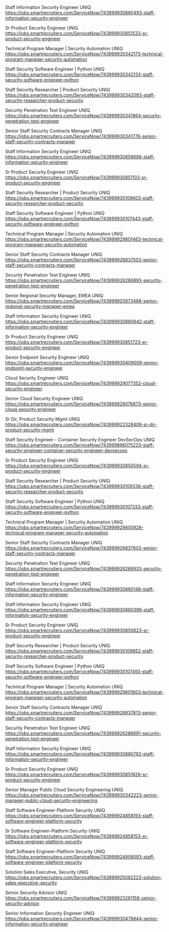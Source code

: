 Staff Information Security Engineer UNIQ https://jobs.smartrecruiters.com/ServiceNow/743999930860493-staff-information-security-engineer

Sr Product Security Engineer UNIQ https://jobs.smartrecruiters.com/ServiceNow/743999930851533-sr-product-security-engineer

Technical Program Manager | Security Automation UNIQ https://jobs.smartrecruiters.com/ServiceNow/743999930342173-technical-program-manager-security-automation

Staff Security Software Engineer | Python UNIQ https://jobs.smartrecruiters.com/ServiceNow/743999930342133-staff-security-software-engineer-python

Staff Security Researcher | Product Security UNIQ https://jobs.smartrecruiters.com/ServiceNow/743999930342093-staff-security-researcher-product-security

Security Penetration Test Engineer UNIQ https://jobs.smartrecruiters.com/ServiceNow/743999930341864-security-penetration-test-engineer

Senior Staff Security Contracts Manager UNIQ https://jobs.smartrecruiters.com/ServiceNow/743999930341778-senior-staff-security-contracts-manager

Staff Information Security Engineer UNIQ https://jobs.smartrecruiters.com/ServiceNow/743999930859698-staff-information-security-engineer

Sr Product Security Engineer UNIQ https://jobs.smartrecruiters.com/ServiceNow/743999930851103-sr-product-security-engineer

Staff Security Researcher | Product Security UNIQ https://jobs.smartrecruiters.com/ServiceNow/743999930109603-staff-security-researcher-product-security

Staff Security Software Engineer | Python UNIQ https://jobs.smartrecruiters.com/ServiceNow/743999930107443-staff-security-software-engineer-python

Technical Program Manager | Security Automation UNIQ https://jobs.smartrecruiters.com/ServiceNow/743999929801463-technical-program-manager-security-automation

Senior Staff Security Contracts Manager UNIQ https://jobs.smartrecruiters.com/ServiceNow/743999926837503-senior-staff-security-contracts-manager

Security Penetration Test Engineer UNIQ https://jobs.smartrecruiters.com/ServiceNow/743999926286893-security-penetration-test-engineer

Senior Regional Security Manager, EMEA UNIQ https://jobs.smartrecruiters.com/ServiceNow/743999920673468-senior-regional-security-manager-emea

Staff Information Security Engineer UNIQ https://jobs.smartrecruiters.com/ServiceNow/743999930860642-staff-information-security-engineer

Sr Product Security Engineer UNIQ https://jobs.smartrecruiters.com/ServiceNow/743999930851723-sr-product-security-engineer

Senior Endpoint Security Engineer UNIQ https://jobs.smartrecruiters.com/ServiceNow/743999930409009-senior-endpoint-security-engineer

Cloud Security Engineer UNIQ https://jobs.smartrecruiters.com/ServiceNow/743999929077352-cloud-security-engineer

Senior Cloud Security Engineer UNIQ https://jobs.smartrecruiters.com/ServiceNow/743999929076673-senior-cloud-security-engineer

Sr Dir, Product Security Mgmt UNIQ https://jobs.smartrecruiters.com/ServiceNow/743999922328409-sr-dir-product-security-mgmt

Staff Security Engineer - Container Security Engineer DevSecOps UNIQ https://jobs.smartrecruiters.com/ServiceNow/743999896075223-staff-security-engineer-container-security-engineer-devsecops

Sr Product Security Engineer UNIQ https://jobs.smartrecruiters.com/ServiceNow/743999930850594-sr-product-security-engineer

Staff Security Researcher | Product Security UNIQ https://jobs.smartrecruiters.com/ServiceNow/743999930109336-staff-security-researcher-product-security

Staff Security Software Engineer | Python UNIQ https://jobs.smartrecruiters.com/ServiceNow/743999930107333-staff-security-software-engineer-python

Technical Program Manager | Security Automation UNIQ https://jobs.smartrecruiters.com/ServiceNow/743999929800928-technical-program-manager-security-automation

Senior Staff Security Contracts Manager UNIQ https://jobs.smartrecruiters.com/ServiceNow/743999926837603-senior-staff-security-contracts-manager

Security Penetration Test Engineer UNIQ https://jobs.smartrecruiters.com/ServiceNow/743999926286933-security-penetration-test-engineer

Staff Information Security Engineer UNIQ https://jobs.smartrecruiters.com/ServiceNow/743999930860148-staff-information-security-engineer

Staff Information Security Engineer UNIQ https://jobs.smartrecruiters.com/ServiceNow/743999930860398-staff-information-security-engineer

Sr Product Security Engineer UNIQ https://jobs.smartrecruiters.com/ServiceNow/743999930850823-sr-product-security-engineer

Staff Security Researcher | Product Security UNIQ https://jobs.smartrecruiters.com/ServiceNow/743999930109852-staff-security-researcher-product-security

Staff Security Software Engineer | Python UNIQ https://jobs.smartrecruiters.com/ServiceNow/743999930107493-staff-security-software-engineer-python

Technical Program Manager | Security Automation UNIQ https://jobs.smartrecruiters.com/ServiceNow/743999929801603-technical-program-manager-security-automation

Senior Staff Security Contracts Manager UNIQ https://jobs.smartrecruiters.com/ServiceNow/743999926837813-senior-staff-security-contracts-manager

Security Penetration Test Engineer UNIQ https://jobs.smartrecruiters.com/ServiceNow/743999926286691-security-penetration-test-engineer

Staff Information Security Engineer UNIQ https://jobs.smartrecruiters.com/ServiceNow/743999930860792-staff-information-security-engineer

Sr Product Security Engineer UNIQ https://jobs.smartrecruiters.com/ServiceNow/743999930851928-sr-product-security-engineer

Senior Manager Public Cloud Security Engineering UNIQ https://jobs.smartrecruiters.com/ServiceNow/743999930342223-senior-manager-public-cloud-security-engineering

Staff Software Engineer-Platform Security UNIQ https://jobs.smartrecruiters.com/ServiceNow/743999924858193-staff-software-engineer-platform-security

Sr Software Engineer-Platform Security UNIQ https://jobs.smartrecruiters.com/ServiceNow/743999924858153-sr-software-engineer-platform-security

Staff Software Engineer-Platform Security UNIQ https://jobs.smartrecruiters.com/ServiceNow/743999924858093-staff-software-engineer-platform-security

Solution Sales Executive, Security UNIQ https://jobs.smartrecruiters.com/ServiceNow/743999925082223-solution-sales-executive-security

Senior Security Advisor UNIQ https://jobs.smartrecruiters.com/ServiceNow/743999923261158-senior-security-advisor

Senior Information Security Engineer UNIQ https://jobs.smartrecruiters.com/ServiceNow/743999930478844-senior-information-security-engineer

